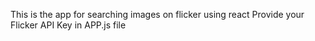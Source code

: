 This is the app for searching images on flicker using react
Provide your Flicker API Key in APP.js file 
